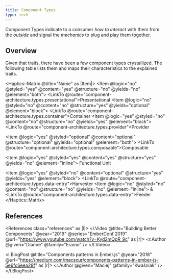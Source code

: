 ```yaml
---
title: Component Types
type: tech
---
```


Component Types indicate to a consumer _how to interact_ with them from the
_outside_ and signal the _mechanics_ to plug and play
them together.

## Overview

Given that traits, there have been a few component types crystallized. The
following table lists them and maps their characteristics to the explained traits.

<Haptics::Matrix @title="Name" as |Item|>
<Item @logic="no" @styled="yes" @content="yes" @structure="no" @yields="no" @element="both">
<LinkTo @route="component-architecture.types.presentational">Presentational</LinkTo>
</Item>
<Item @logic="no" @styled="no" @content="no" @structure="yes" @yields="optional" @element="block">
<LinkTo @route="component-architecture.types.container">Container</LinkTo>
</Item>
<Item @logic="yes" @styled="no" @content="no" @structure="no" @yields="yes" @element="block">
<LinkTo @route="component-architecture.types.provider">Provider</LinkTo>
</Item>

<Item @logic="yes" @styled="optional" @content="optional" @structure="optional" @yields="optional" @element="both">
<LinkTo @route="component-architecture.types.composable">Composable</LinkTo>
</Item>

<Item @logic="yes" @styled="yes" @content="yes" @structure="yes" @yields="no" @element="inline">
Functional Unit
</Item>

<Item @logic="yes" @styled="no" @content="optional" @structure="yes" @yields="yes" @element="block">
<LinkTo @route="component-architecture.types.data-entry">Harvester</LinkTo>
</Item>
<Item @logic="no" @styled="no" @content="no" @structure="no" @yields="no" @element="inline">
&amp; <LinkTo @route="component-architecture.types.data-entry">Feeder</LinkTo>
</Item>
</Haptics::Matrix>

## References

<References class="references" as |l|>
<l.Video @title="Building Better Components" @year="2019" @series="EmberConf 2019"
@url="https://www.youtube.com/watch?v=Kyd2mQpR_9c" as |r|>
<r.Author @given="Dianne" @family="Eramo" />
</l.Video>

<l.BlogPost @title="Components patterns in Ember.js" @year="2018"
@url="https://medium.com/macsour/components-patterns-in-ember-js-5e6fc6eea28f" as |r|>
<r.Author @given="Maciej" @family="Kwaśniak" />
</l.BlogPost>
</References>
